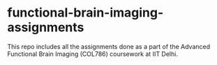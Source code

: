 # functional-brain-imaging-assignments
This repo includes all the assignments done as a part of the Advanced Functional Brain Imaging (COL786) coursework at IIT Delhi. 

